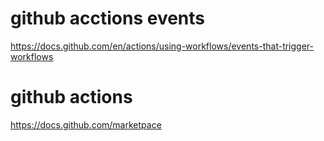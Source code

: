 # github acctions events
https://docs.github.com/en/actions/using-workflows/events-that-trigger-workflows

# github actions
https://docs.github.com/marketpace

